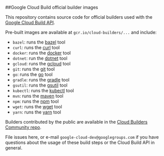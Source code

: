 ##Google Cloud Build official builder images

This repository contains source code for official builders used with the [Google
Cloud Build API](https://cloud.google.com/cloud-build/docs/).

Pre-built images are available at `gcr.io/cloud-builders/...` and include:

*   `bazel`: runs the [bazel](https://bazel.io) tool
*   `curl`: runs the [curl](https://curl.haxx.se) tool
*   `docker`: runs the [docker](https://docker.com) tool
*   `dotnet`: run the [dotnet](https://docs.microsoft.com/dotnet/core/tools/) tool
*   `gcloud`: runs the [gcloud](https://cloud.google.com/sdk/gcloud/) tool
*   `git`: runs the [git](https://git-scm.com/) tool
*   `go`: runs the [go](https://golang.org/cmd/go) tool
*   `gradle`: runs the [gradle](https://gradle.org/) tool
*   `gsutil`: runs the [gsutil](https://cloud.google.com/storage/docs/gsutil) tool
*   `kubectl`: runs the [kubectl](https://kubernetes.io/docs/user-guide/kubectl-overview/) tool
*   `mvn`: runs the [maven](https://maven.apache.org/) tool
*   `npm`: runs the [npm](https://docs.npmjs.com/) tool
*   `wget`: runs the [wget](https://www.gnu.org/software/wget/) tool
*   `yarn`: runs the [yarn](https://yarnpkg.com/) tool

Builders contributed by the public are available in the [Cloud Builders
Community
repo](https://github.com/GoogleCloudPlatform/cloud-builders-community).

File issues here, or e-mail `google-cloud-dev@googlegroups.com` if you have questions about
the usage of these build steps or the Cloud Build API in general.
